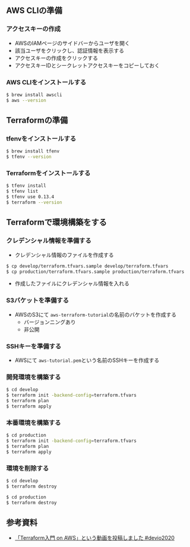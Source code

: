 ## AWS CLIの準備

### アクセスキーの作成

- AWSのIAMページのサイドバーからユーザを開く
- 該当ユーザをクリックし、認証情報を表示する
- アクセスキーの作成をクリックする
- アクセスキーIDとシークレットアクセスキーをコピーしておく

### AWS CLIをインストールする

```bash
$ brew install awscli
$ aws --version
```


## Terraformの準備

### tfenvをインストールする

```bash
$ brew install tfenv
$ tfenv --version
```

### Terraformをインストールする

```bash
$ tfenv install
$ tfenv list
$ tfenv use 0.13.4
$ terraform --version
```


## Terraformで環境構築をする

### クレデンシャル情報を準備する

- クレデンシャル情報のファイルを作成する
```bash
$ cp develop/terraform.tfvars.sample develop/terraform.tfvars
$ cp production/terraform.tfvars.sample production/terraform.tfvars
```
- 作成したファイルにクレデンシャル情報を入れる

### S3バケットを準備する

- AWSのS3にて `aws-terraform-tutorial`の名前のバケットを作成する
  - バージョンニングあり
  - 非公開

### SSHキーを準備する

- AWSにて `aws-tutorial.pem`という名前のSSHキーを作成する

### 開発環境を構築する

```bash
$ cd develop
$ terraform init -backend-config=terraform.tfvars
$ terraform plan
$ terraform apply
```

### 本番環境を構築する

```bash
$ cd production
$ terraform init -backend-config=terraform.tfvars
$ terraform plan
$ terraform apply
```

### 環境を削除する

```bash
$ cd develop
$ terraform destroy

$ cd production
$ terraform destroy
```


## 参考資料

- [「Terraform入門 on AWS」という動画を投稿しました #devio2020](https://dev.classmethod.jp/articles/devio2020-terraform-on-aws/)
